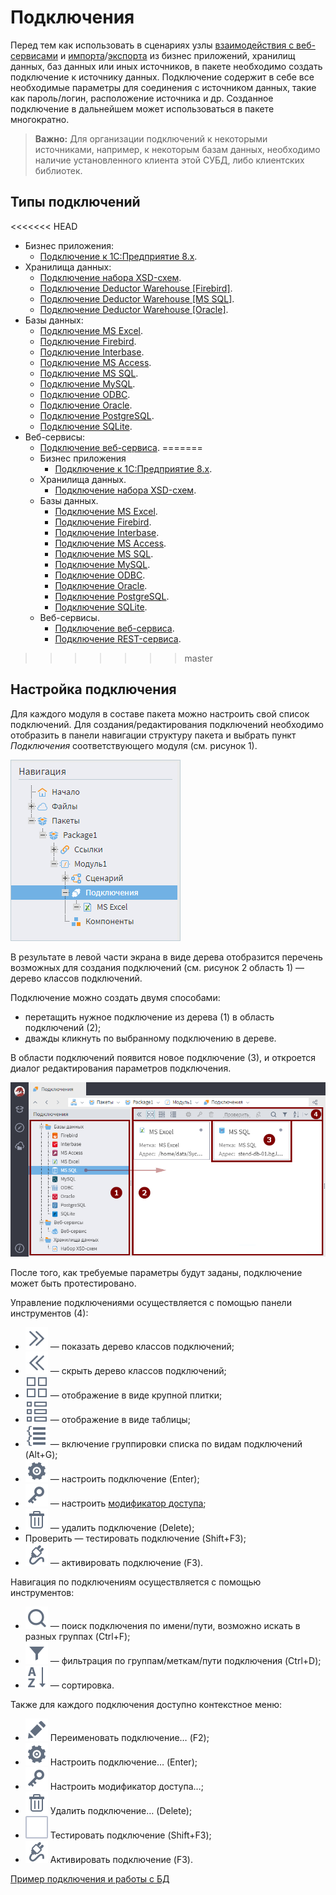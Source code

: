 # Подключения

Перед тем как использовать в сценариях узлы [взаимодействия с веб-сервисами](../../processors/integration/calling-web-service.md) и [импорта](../import/README.md)/[экспорта](../export/README.md) из бизнес приложений, хранилищ данных, баз данных или иных источников, в пакете необходимо создать подключение к источнику данных. Подключение содержит в себе все необходимые параметры для соединения с источником данных, такие как пароль/логин, расположение источника и др. Созданное подключение в дальнейшем может использоваться в пакете многократно.

> **Важно:** Для организации подключений к некоторыми источниками, например, к некоторым базам данных, необходимо наличие установленного клиента этой СУБД, либо клиентских библиотек.

## Типы подключений

<<<<<<< HEAD
* Бизнес приложения:
  * [Подключение к 1C:Предприятие 8.x](./list/1c.md).
* Хранилища данных:
  * [Подключение набора XSD-схем](./list/schemes.md).
  * [Подключение Deductor Warehouse [Firebird]](./list/wh-firebird.md).
  * [Подключение Deductor Warehouse [MS SQL]](./list/wh-mssql.md).
  * [Подключение Deductor Warehouse [Oracle]](./list/wh-oracle.md).
* Базы данных:
  * [Подключение MS Excel](./list/excel.md).
  * [Подключение Firebird](./list/firebird.md).
  * [Подключение Interbase](./list/interbase.md).
  * [Подключение MS Access](./list/msaccess.md).
  * [Подключение MS SQL](./list/mssql.md).
  * [Подключение MySQL](./list/mysql.md).
  * [Подключение ODBC](./list/odbc.md).
  * [Подключение Oracle](./list/oracle.md).
  * [Подключение PostgreSQL](./list/postgresql.md).
  * [Подключение SQLite](./list/sqlite.md).
* Веб-сервисы:
  * [Подключение веб-сервиса](./list/web-service.md).
=======
  * Бизнес приложения
    * [Подключение к 1C:Предприятие 8.x](./list/1c.md).
  * Хранилища данных.
    * [Подключение набора XSD-схем](./list/schemes.md).
  * Базы данных.
    * [Подключение MS Excel](./list/excel.md).
    * [Подключение Firebird](./list/firebird.md).
    * [Подключение Interbase](./list/interbase.md).
    * [Подключение MS Access](./list/msaccess.md).
    * [Подключение MS SQL](./list/mssql.md).
    * [Подключение MySQL](./list/mysql.md).
    * [Подключение ODBC](./list/odbc.md).
    * [Подключение Oracle](./list/oracle.md).
    * [Подключение PostgreSQL](./list/postgresql.md).
    * [Подключение SQLite](./list/sqlite.md).
  * Веб-сервисы.
    * [Подключение веб-сервиса](./list/web-service.md).
    * [Подключение REST-сервиса](./list/rest-service.md).
>>>>>>> master

## Настройка подключения

Для каждого модуля в составе пакета можно настроить свой список подключений. Для создания/редактирования подключений необходимо отобразить в панели навигации структуру пакета и выбрать пункт *Подключения* соответствующего модуля (см. рисунок 1).

![Выбор пункта "Подключения" в панели навигации](./readme-1.png)

В результате в левой части экрана в виде дерева отобразится перечень возможных для создания подключений (см. рисунок 2 область 1) — дерево классов подключений.

Подключение можно создать двумя способами:

* перетащить нужное подключение из дерева (1) в область подключений (2);
* дважды кликнуть по выбранному подключению в дереве.

В области подключений появится новое подключение (3), и откроется диалог редактирования параметров подключения.

![Создание нового подключения](./readme-2.png)

После того, как требуемые параметры будут заданы, подключение может быть протестировано.

Управление подключениями осуществляется с помощью панели инструментов (4):

* ![показать дерево](../../images/icons/toolbar-controls/arrow-rr_default.svg) — показать дерево классов подключений;
* ![скрыть дерево](../../images/icons/toolbar-controls/arrow-ll_default.svg) — скрыть дерево классов подключений;
* ![крупная плитка](../../images/icons/toolbar-controls/tile_default.svg) — отображение в виде крупной плитки;
* ![таблица](../../images/icons/toolbar-controls/table_default.svg) — отображение в виде таблицы;
* ![группировать список](../../images/icons/toolbar-controls/group-list_default.svg) — включение группировки списка по видам подключений (Alt+G);
* ![настроить подключение](../../images/icons/toolbar-controls/setup_default.svg) — настроить подключение (Enter);
* ![настроить модификатор доступа](../../images/icons/toolbar-controls/access-rights_default.svg) — настроить [модификатор доступа](../../scenario/access-modifier.md);
* ![удалить подключение](../../images/icons/toolbar-controls/delete_default.svg) — удалить подключение (Delete);
* Проверить — тестировать подключение (Shift+F3);
* ![активировать подключение](../../images/icons/toolbar-controls/test-connection_default.svg) — активировать подключение (F3).

Навигация по подключениям осуществляется с помощью инструментов:

* ![искать по списку](../../images/icons/toolbar-controls/zoom_default.svg) — поиск подключения по имени/пути, возможно искать в разных группах (Ctrl+F);
* ![фильтровать список](../../images/icons/toolbar-controls/filter_default.svg) — фильтрация по группам/меткам/пути подключения (Ctrl+D);
* ![сортировать список](../../images/icons/toolbar-controls/sort-asc_default.svg) — сортировка.

Также для каждого подключения доступно контекстное меню:

* ![переименовать](../../images/icons/toolbar-controls/edit_default.svg) Переименовать подключение… (F2);
* ![настроить](../../images/icons/toolbar-controls/setup_default.svg) Настроить подключение… (Enter);
* ![доступ](../../images/icons/toolbar-controls/access-rights_default.svg) Настроить модификатор доступа…;
* ![удалить](../../images/icons/toolbar-controls/delete_default.svg) Удалить подключение… (Delete);
* ![!!!пустышка](../../images/icons/checkbox-states/unchecked_default.svg) Тестировать подключение (Shift+F3);
* ![активировать](../../images/icons/toolbar-controls/test-connection_default.svg) Активировать подключение (F3).

[Пример подключения и работы с БД](../../quick-start/database.md)
